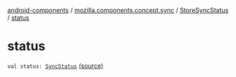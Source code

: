 [android-components](../../index.md) / [mozilla.components.concept.sync](../index.md) / [StoreSyncStatus](index.md) / [status](./status.md)

# status

`val status: `[`SyncStatus`](../-sync-status/index.md) [(source)](https://github.com/mozilla-mobile/android-components/blob/master/components/concept/sync/src/main/java/mozilla/components/concept/sync/Sync.kt#L62)